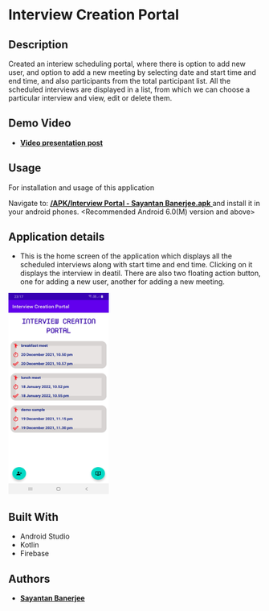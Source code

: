 # Interview Creation Portal
## Description
Created an interiew scheduling portal, where there is option to add new user, and option to add a new meeting by selecting date and start time and end time, and also participants from the total participant list. All the scheduled interviews are displayed in a list, from which we can choose a particular interview and view, edit or delete them.

## Demo Video

* <a href="https://drive.google.com/file/d/1qaL-iDfvNvpt-xlOtIjuoBJUl9jfGSg8/view?usp=sharing"> **Video presentation post** </a>

## Usage
For installation and usage of this application

Navigate to: <a href="https://github.com/SayantanBanerjee16/Interview-Creation-Portal/tree/main/APK"> **/APK/Interview Portal - Sayantan Banerjee.apk** </a> and install it in your android phones. <Recommended Android 6.0(M) version and above>

## Application details

* This is the home screen of the application which displays all the scheduled interviews along with start time and end time. Clicking on it displays the interview in deatil. There are also two floating action button, one for adding a new user, another for adding a new meeting.

<img src="screenshots/HomeScreen.jpg" width="200" height ="400">

## Built With

* Android Studio
* Kotlin
* Firebase

## Authors
* <a href="https://www.linkedin.com/in/sayantan-banerjee-iiitgwalior/">  **Sayantan Banerjee** </a>
